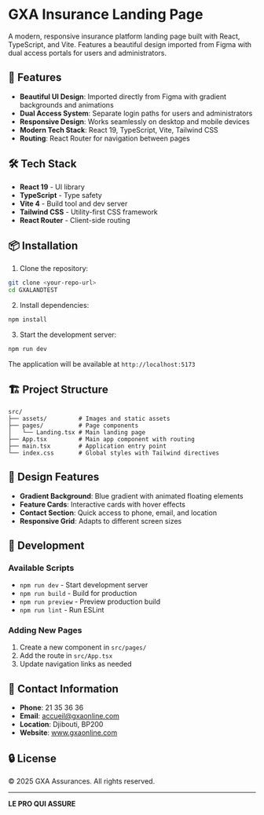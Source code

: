 # GXA Insurance Landing Page

A modern, responsive insurance platform landing page built with React, TypeScript, and Vite. Features a beautiful design imported from Figma with dual access portals for users and administrators.

## 🚀 Features

- **Beautiful UI Design**: Imported directly from Figma with gradient backgrounds and animations
- **Dual Access System**: Separate login paths for users and administrators
- **Responsive Design**: Works seamlessly on desktop and mobile devices
- **Modern Tech Stack**: React 19, TypeScript, Vite, Tailwind CSS
- **Routing**: React Router for navigation between pages

## 🛠️ Tech Stack

- **React 19** - UI library
- **TypeScript** - Type safety
- **Vite 4** - Build tool and dev server
- **Tailwind CSS** - Utility-first CSS framework
- **React Router** - Client-side routing

## 📦 Installation

1. Clone the repository:
```bash
git clone <your-repo-url>
cd GXALANDTEST
```

2. Install dependencies:
```bash
npm install
```

3. Start the development server:
```bash
npm run dev
```

The application will be available at `http://localhost:5173`

## 🏗️ Project Structure

```
src/
├── assets/         # Images and static assets
├── pages/          # Page components
│   └── Landing.tsx # Main landing page
├── App.tsx         # Main app component with routing
├── main.tsx        # Application entry point
└── index.css       # Global styles with Tailwind directives
```

## 🎨 Design Features

- **Gradient Background**: Blue gradient with animated floating elements
- **Feature Cards**: Interactive cards with hover effects
- **Contact Section**: Quick access to phone, email, and location
- **Responsive Grid**: Adapts to different screen sizes

## 🚧 Development

### Available Scripts

- `npm run dev` - Start development server
- `npm run build` - Build for production
- `npm run preview` - Preview production build
- `npm run lint` - Run ESLint

### Adding New Pages

1. Create a new component in `src/pages/`
2. Add the route in `src/App.tsx`
3. Update navigation links as needed

## 📱 Contact Information

- **Phone**: 21 35 36 36
- **Email**: accueil@gxaonline.com
- **Location**: Djibouti, BP200
- **Website**: www.gxaonline.com

## 🔒 License

© 2025 GXA Assurances. All rights reserved.

---

**LE PRO QUI ASSURE**